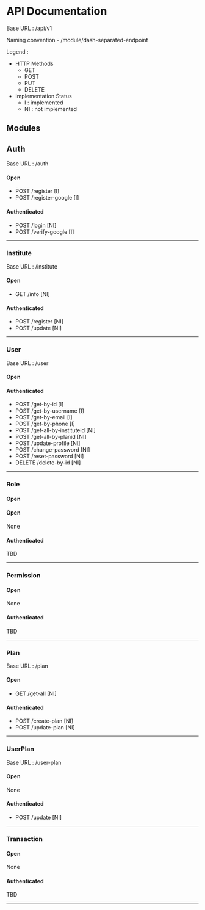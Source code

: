 # API Documentation

Base URL : /api/v1

Naming convention - /module/dash-separated-endpoint

Legend :

-   HTTP Methods
    -   GET
    -   POST
    -   PUT
    -   DELETE
-   Implementation Status
    -   I : implemented
    -   NI : not implemented

## Modules

## Auth

Base URL : /auth

#### Open

-   POST /register [I]
-   POST /register-google [I]

#### Authenticated

-   POST /login [NI]
-   POST /verify-google [I]

---

### Institute

Base URL : /institute

#### Open

-   GET /info [NI]

#### Authenticated

-   POST /register [NI]
-   POST /update [NI]

---

### User

Base URL : /user

#### Open

#### Authenticated

-   POST /get-by-id [I]
-   POST /get-by-username [I]
-   POST /get-by-email [I]
-   POST /get-by-phone [I]
-   POST /get-all-by-instituteid [NI]
-   POST /get-all-by-planid [NI]
-   POST /update-profile [NI]
-   POST /change-password [NI]
-   POST /reset-password [NI]
-   DELETE /delete-by-id [NI]

---

### Role

#### Open

#### Open

None

#### Authenticated

TBD

---

### Permission

#### Open

None

#### Authenticated

TBD

---

### Plan

Base URL : /plan

#### Open

-   GET /get-all [NI]

#### Authenticated

-   POST /create-plan [NI]
-   POST /update-plan [NI]

---

### UserPlan

Base URL : /user-plan

#### Open

None

#### Authenticated

-   POST /update [NI]

---

### Transaction

#### Open

None

#### Authenticated

TBD

---
